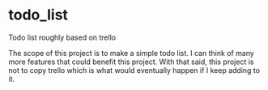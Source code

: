 # todo_list
Todo list roughly based on trello

The scope of this project is to make a simple todo list. I can think of many more features that could benefit this project. With that said, this project is not to copy trello which is what would eventually happen if I keep adding to it.
